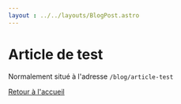 ```yaml
---
layout : ../../layouts/BlogPost.astro
---
```


# Article de test

Normalement situé à l'adresse `/blog/article-test`

[Retour à l'accueil](/)